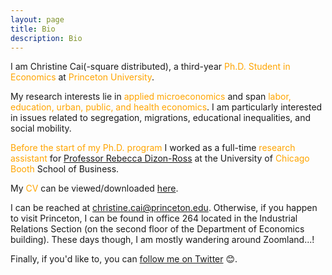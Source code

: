 ```yaml
---
layout: page
title: Bio
description: Bio
---
```


I am Christine Cai(-square distributed), a third-year <font color="orange">Ph.D. Student in Economics</font> at <font color="orange">Princeton University</font>.
	
My research interests lie in <font color="orange">applied microeconomics</font> and span <font color="orange">labor, education, urban, public, and health economics</font>. I am particularly interested in issues related to segregation, migrations, educational inequalities, and social mobility.
	
<font color="orange">Before the start of my Ph.D. program </font>I worked as a full-time <font color="orange">research assistant</font> for <a href="http://faculty.chicagobooth.edu/rebecca.dizon-ross/">Professor Rebecca Dizon-Ross</a> at the University of <font color="orange">Chicago Booth</font> School of Business.
	
My <font color="orange">CV</font> can be viewed/downloaded <a href="/assets/pdf/Christine_Cai_CV.pdf">here</a>.
	
I can be reached at <font color="orange">christine.cai@princeton.edu</font>. Otherwise, if you happen to visit Princeton, I can be found in office 264 located in the Industrial Relations Section (on the second floor of the Department of Economics building). These days though, I am mostly wandering around Zoomland...!
	
Finally, if you'd like to, you can <a href="https://twitter.com/Christine_Cai27">follow me on Twitter</a> 😊.
